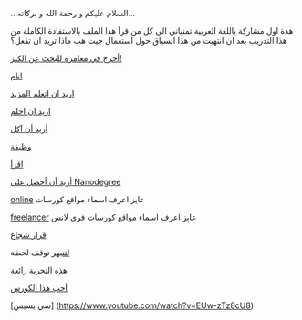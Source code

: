 ...السلام عليكم و رحمة الله و بركاته...

هذة اول مشاركة باللغة العربية
تمنياتي الى كل من قرأ هذا الملف بالاستفادة الكاملة من هذا التدريب
بعد ان انتهيت من هذا السياق حول استعمال جيت هب ماذا تريد ان تفعل؟

[أخرج في مغامرة للبحث عن الكنز!](treasure/treasure.md)

[انام](sleep/sleep.md)

[اريد ان اتعلم المزيد](learn/learn.md)

[اريد ان احلم](dream/dream.md)

[ أريد أن آكل](http://www.otlob.com/ar)

[وظيفة](Job/Job.md)

[اقرأ](read/read.md)

[أريد أن أحصل على Nanodegree](https://www.udacity.com/nanodegree)

 [online](learn/learn.md) عايز اعرف اسماء مواقع  كورسات  

 [freelancer](learn/learn.md) عايز اعرف اسماء مواقع  كورسات فرى لانس

[قرار شجاع](tough-decision/tough-decision.md)

[لتنبهر](amazed/amazed.md) توقف لحظة

هذه التجربة رائعة

[أحب هذا الكورس](https://www.udacity.com/course/android-developer-nanodegree-by-google--nd801)

[سي يسيس] (https://www.youtube.com/watch?v=EUw-zTz8cU8)
